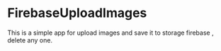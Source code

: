 # FirebaseUploadImages

  This is a simple app for upload images and save it to storage firebase , delete any one.
